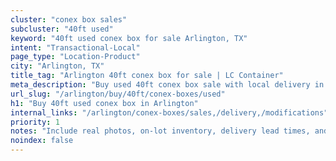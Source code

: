 ```yaml
---
cluster: "conex box sales"
subcluster: "40ft used"
keyword: "40ft used conex box for sale Arlington, TX"
intent: "Transactional-Local"
page_type: "Location-Product"
city: "Arlington, TX"
title_tag: "Arlington 40ft conex box for sale | LC Container"
meta_description: "Buy used 40ft conex box sale with local delivery in Arlington, TX. LC Container — local Since 2003. Request a fast quote today."
url_slug: "/arlington/buy/40ft/conex-boxes/used"
h1: "Buy 40ft used conex box in Arlington"
internal_links: "/arlington/conex-boxes/sales,/delivery,/modifications"
priority: 1
notes: "Include real photos, on-lot inventory, delivery lead times, and financing info."
noindex: false
---
```


<!-- TODO: Add unique city/inventory copy, images, and internal links here. -->
